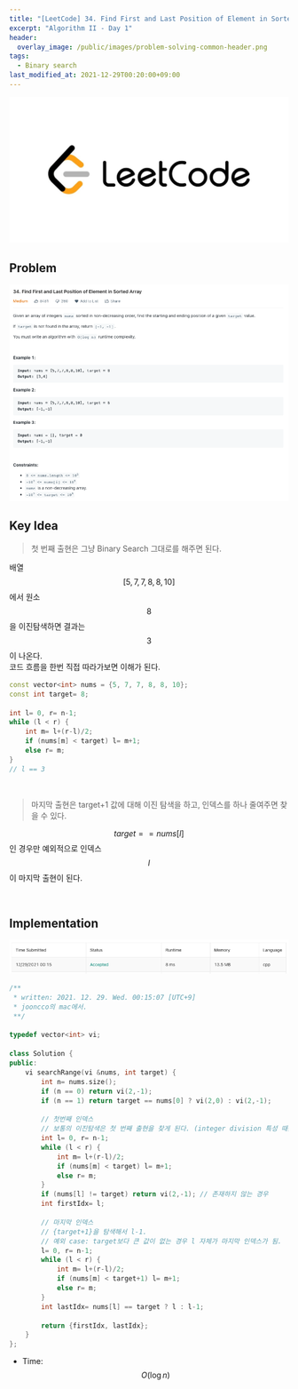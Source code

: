 ```yaml
---
title: "[LeetCode] 34. Find First and Last Position of Element in Sorted Array 풀이"
excerpt: "Algorithm II - Day 1"
header:
  overlay_image: /public/images/problem-solving-common-header.png
tags:
  - Binary search
last_modified_at: 2021-12-29T00:20:00+09:00
---
```

<a href="https://leetcode.com/">
    <img src="/public/images/leetcode-logo.jpeg"/>
</a>

## Problem
<a href="https://leetcode.com/problems/find-first-and-last-position-of-element-in-sorted-array/">
    <img src="/public/images/leetcode-34.png"/>
</a>

<br/>

## Key Idea
  
> 첫 번째 출현은 그냥 Binary Search 그대로를 해주면 된다.

배열 $$[ 5, 7, 7, 8, 8, 10 ]$$ 에서 원소 $$8$$을 이진탐색하면 결과는 $$3$$이 나온다.  
코드 흐름을 한번 직접 따라가보면 이해가 된다.

```cpp
const vector<int> nums = {5, 7, 7, 8, 8, 10};
const int target= 8;

int l= 0, r= n-1;
while (l < r) {
    int m= l+(r-l)/2;
    if (nums[m] < target) l= m+1;
    else r= m;
}
// l == 3
```

<br/>

> 마지막 출현은 target+1 값에 대해 이진 탐색을 하고, 인덱스를 하나 줄여주면 찾을 수 있다.

$$target == nums[l]$$인 경우만 예외적으로 인덱스 $$l$$이 마지막 출현이 된다.

<br/>

## Implementation
<img src="/public/images/leetcode-34-result.png"/>

```cpp
/**
 * written: 2021. 12. 29. Wed. 00:15:07 [UTC+9]
 * jooncco의 mac에서.
 **/

typedef vector<int> vi;

class Solution {
public:
    vi searchRange(vi &nums, int target) {
        int n= nums.size();
        if (n == 0) return vi(2,-1);
        if (n == 1) return target == nums[0] ? vi(2,0) : vi(2,-1);
        
        // 첫번째 인덱스
        // 보통의 이진탐색은 첫 번째 출현을 찾게 된다. (integer division 특성 때문에)
        int l= 0, r= n-1;
        while (l < r) {
            int m= l+(r-l)/2;
            if (nums[m] < target) l= m+1;
            else r= m;
        }
        if (nums[l] != target) return vi(2,-1); // 존재하지 않는 경우
        int firstIdx= l;
        
        // 마지막 인덱스
        // {target+1}을 탐색해서 l-1.
        // 예외 case: target보다 큰 값이 없는 경우 l 자체가 마지막 인덱스가 됨.
        l= 0, r= n-1;
        while (l < r) {
            int m= l+(r-l)/2;
            if (nums[m] < target+1) l= m+1;
            else r= m;
        }
        int lastIdx= nums[l] == target ? l : l-1;
        
        return {firstIdx, lastIdx};
    }
};

```

- Time: $$O(\log n)$$